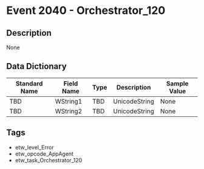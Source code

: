 # Event 2040 - Orchestrator_120

## Description
None

## Data Dictionary
|Standard Name|Field Name|Type|Description|Sample Value|
|---|---|---|---|---|
|TBD|WString1|TBD|UnicodeString|None|None|
|TBD|WString2|TBD|UnicodeString|None|None|

## Tags
* etw_level_Error
* etw_opcode_AppAgent
* etw_task_Orchestrator_120